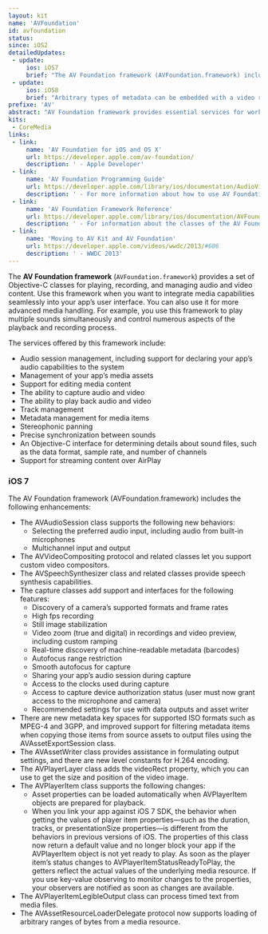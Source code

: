 ```yaml
---
layout: kit
name: 'AVFoundation'
id: avfoundation
status:
since: iOS2
detailedUpdates:
 - update:
     ios: iOS7
     brief: "The AV Foundation framework (AVFoundation.framework) includes many enhancements: see page content."
 - update:
     ios: iOS8
     brief: "Arbitrary types of metadata can be embedded with a video recording at various points in time. For example, you might record the current physical location in a video created by a moving camera device."
prefixe: 'AV'
abstract: "AV Foundation framework provides essential services for working with time-based audiovisual media on iOS and OS X."
kits:
 - CoreMedia
links:
 - link:
     name: 'AV Foundation for iOS and OS X'
     url: https://developer.apple.com/av-foundation/
     description: ' - Apple Developer'
 - link:
     name: 'AV Foundation Programming Guide'
     url: https://developer.apple.com/library/ios/documentation/AudioVideo/Conceptual/AVFoundationPG/Articles/00_Introduction.html
     description: ' - For more information about how to use AV Foundation'
 - link:
     name: 'AV Foundation Framework Reference'
     url: https://developer.apple.com/library/ios/documentation/AVFoundation/Reference/AVFoundationFramework/index.html
     description: ' - For information about the classes of the AV Foundation framework'
 - link:
     name: 'Moving to AV Kit and AV Foundation'
     url: https://developer.apple.com/videos/wwdc/2013/#606
     description: ' - WWDC 2013'
---
```


The **AV Foundation framework** (`AVFoundation.framework`) provides a set of Objective-C classes for playing, recording, and managing audio and video content. Use this framework when you want to integrate media capabilities seamlessly into your app’s user interface. You can also use it for more advanced media handling. For example, you use this framework to play multiple sounds simultaneously and control numerous aspects of the playback and recording process.

The services offered by this framework include:

* Audio session management, including support for declaring your app’s audio capabilities to the system
* Management of your app’s media assets
* Support for editing media content
* The ability to capture audio and video
* The ability to play back audio and video
* Track management
* Metadata management for media items
* Stereophonic panning
* Precise synchronization between sounds
* An Objective-C interface for determining details about sound files, such as the data format, sample rate, and number of channels
* Support for streaming content over AirPlay


### iOS 7

The AV Foundation framework (AVFoundation.framework) includes the following enhancements:

* The AVAudioSession class supports the following new behaviors:
  * Selecting the preferred audio input, including audio from built-in microphones
  * Multichannel input and output
* The AVVideoCompositing protocol and related classes let you support custom video compositors.
* The AVSpeechSynthesizer class and related classes provide speech synthesis capabilities.
* The capture classes add support and interfaces for the following features:
  * Discovery of a camera’s supported formats and frame rates
  * High fps recording
  * Still image stabilization
  * Video zoom (true and digital) in recordings and video preview, including custom ramping
  * Real-time discovery of machine-readable metadata (barcodes)
  * Autofocus range restriction
  * Smooth autofocus for capture
  * Sharing your app’s audio session during capture
  * Access to the clocks used during capture
  * Access to capture device authorization status (user must now grant access to the microphone and camera)
  * Recommended settings for use with data outputs and asset writer
* There are new metadata key spaces for supported ISO formats such as MPEG-4 and 3GPP, and improved support for filtering metadata items when copying those items from source assets to output files using the AVAssetExportSession class.
* The AVAssetWriter class provides assistance in formulating output settings, and there are new level constants for H.264 encoding.
* The AVPlayerLayer class adds the videoRect property, which you can use to get the size and position of the video image.
* The AVPlayerItem class supports the following changes:
  * Asset properties can be loaded automatically when AVPlayerItem objects are prepared for playback.
  * When you link your app against iOS 7 SDK, the behavior when getting the values of player item properties—such as the duration, tracks, or presentationSize properties—is different from the behaviors in previous versions of iOS. The properties of this class now return a default value and no longer block your app if the AVPlayerItem object is not yet ready to play. As soon as the player item’s status changes to AVPlayerItemStatusReadyToPlay, the getters reflect the actual values of the underlying media resource. If you use key-value observing to monitor changes to the properties, your observers are notified as soon as changes are available.
* The AVPlayerItemLegibleOutput class can process timed text from media files.
* The AVAssetResourceLoaderDelegate protocol now supports loading of arbitrary ranges of bytes from a media resource.
